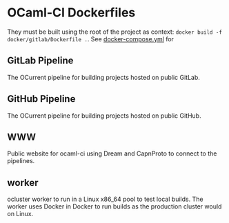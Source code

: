 # OCaml-CI Dockerfiles

They must be built using the root of the project as context: `docker build -f docker/gitlab/Dockerfile .`.
See [docker-compose.yml](../docker-compose.yml) for 

## GitLab Pipeline

The OCurrent pipeline for building projects hosted on public GitLab.

## GitHub Pipeline

The OCurrent pipeline for building projects hosted on public GitHub.

## WWW

Public website for ocaml-ci using Dream and CapnProto to connect to the pipelines.

## worker

ocluster worker to run in a Linux x86_64 pool to test local builds.
The worker uses Docker in Docker to run builds as the production cluster would on Linux.
